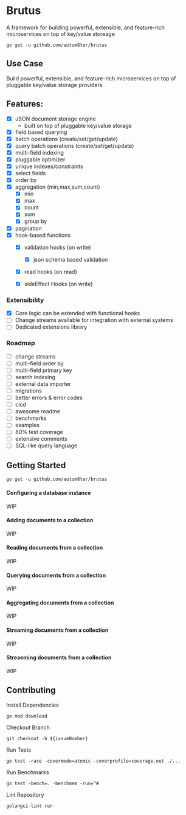 # Brutus

A framework for building powerful, extensible, and feature-rich microservices on top of key/value storeage

    go get -u github.com/autom8ter/brutus


## Use Case

Build powerful, extensible, and feature-rich microservices on top of pluggable key/value storage providers

## Features:

- [x] JSON document storage engine
  - built on top of pluggable key/value storage
- [x] field based querying
- [x] batch operations (create/set/get/update)
- [x] query batch operations (create/set/get/update)
- [x] multi-field indexing
- [x] pluggable optimizer
- [x] unique indexes/constraints
- [x] select fields
- [x] order by
- [x] aggregation (min,max,sum,count)
    - [x] min
    - [x] max
    - [x] count
    - [x] sum
    - [x] group by
- [x] pagination
- [x] hook-based functions
  - [x] validation hooks (on write)
    - [x] json schema based validation
  - [x] read hooks (on read)
  - [x] sideEffect Hooks (on write)


### Extensibility

- [x] Core logic can be extended with functional hooks
- [ ] Change streams available for integration with external systems
- [ ] Dedicated extensions library

### Roadmap

- [ ] change streams
- [ ] multi-field order by
- [ ] multi-field primary key
- [ ] search indexing
- [ ] external data importer
- [ ] migrations
- [ ] better errors & error codes
- [ ] cicd
- [ ] awesome readme
- [ ] benchmarks
- [ ] examples
- [ ] 80% test coverage
- [ ] extensive comments
- [ ] SQL-like query language

## Getting Started

    go get -u github.com/autom8ter/brutus

#### Configuring a database instance

WIP

#### Adding documents to a collection

WIP

#### Reading documents from a collection

WIP

#### Querying documents from a collection

WIP

#### Aggregating documents from a collection

WIP

#### Streaming documents from a collection

WIP

#### Streaeming documents from a collection

WIP



## Contributing

Install Dependencies

    go mod download

Checkout Branch

    git checkout -b ${issueNumber}

Run Tests

    go test -race -covermode=atomic -coverprofile=coverage.out ./...

Run Benchmarks

    go test -bench=. -benchmem -run=^#

Lint Repository

    golangci-lint run
